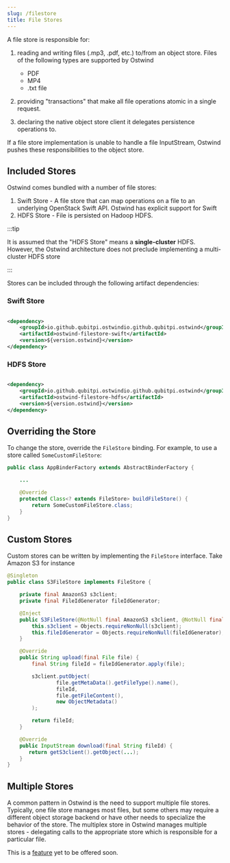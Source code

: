 ```yaml
---
slug: /filestore
title: File Stores
---
```


[//]: # (Copyright 2024 Jiaqi Liu)

[//]: # (Licensed under the Apache License, Version 2.0 &#40;the "License"&#41;;)
[//]: # (you may not use this file except in compliance with the License.)
[//]: # (You may obtain a copy of the License at)

[//]: # (    http://www.apache.org/licenses/LICENSE-2.0)

[//]: # (Unless required by applicable law or agreed to in writing, software)
[//]: # (distributed under the License is distributed on an "AS IS" BASIS,)
[//]: # (WITHOUT WARRANTIES OR CONDITIONS OF ANY KIND, either express or implied.)
[//]: # (See the License for the specific language governing permissions and)
[//]: # (limitations under the License.)

A file store is responsible for:

1. reading and writing files (.mp3, .pdf, etc.) to/from an object store. Files of the following types are supported by
   Ostwind

   - PDF
   - MP4
   - .txt file

2. providing "transactions" that make all file operations atomic in a single request.
3. declaring the native object store client it delegates persistence operations to.

If a file store implementation is unable to handle a file InputStream, Ostwind pushes these responsibilities to the
object store.

Included Stores
---------------

Ostwind comes bundled with a number of file stores:

1. Swift Store - A file store that can map operations on a file to an underlying OpenStack Swift API. Ostwind has
   explicit support for Swift
2. HDFS Store - File is persisted on Hadoop HDFS.

:::tip

It is assumed that the "HDFS Store" means a **single-cluster** HDFS. However, the Ostwind architecture does not preclude
implementing a multi-cluster HDFS store

:::

Stores can be included through the following artifact dependencies:

### Swift Store

```xml

<dependency>
    <groupId>io.github.qubitpi.ostwindio.github.qubitpi.ostwind</groupId>
    <artifactId>ostwind-filestore-swift</artifactId>
    <version>${version.ostwind}</version>
</dependency>
```

### HDFS Store

```xml

<dependency>
    <groupId>io.github.qubitpi.ostwindio.github.qubitpi.ostwind</groupId>
    <artifactId>ostwind-filestore-hdfs</artifactId>
    <version>${version.ostwind}</version>
</dependency>
```

Overriding the Store
--------------------

To change the store, override the `FileStore` binding. For example, to use a store called `SomeCustomFileStore`:

```java
public class AppBinderFactory extends AbstractBinderFactory {

    ...

    @Override
    protected Class<? extends FileStore> buildFileStore() {
        return SomeCustomFileStore.class;
    }
}
```

Custom Stores
-------------

Custom stores can be written by implementing the `FileStore` interface. Take Amazon S3 for instance

```java
@Singleton
public class S3FileStore implements FileStore {

    private final AmazonS3 s3client;
    private final FileIdGenerator fileIdGenerator;

    @Inject
    public S3FileStore(@NotNull final AmazonS3 s3client, @NotNull final FileIdGenerator fileIdGenerator) {
        this.s3client = Objects.requireNonNull(s3client);
        this.fileIdGenerator = Objects.requireNonNull(fileIdGenerator);
    }

    @Override
    public String upload(final File file) {
        final String fileId = fileIdGenerator.apply(file);

        s3client.putObject(
                file.getMetaData().getFileType().name(),
                fileId,
                file.getFileContent(),
                new ObjectMetadata()
        );

        return fileId;
    }

    @Override
    public InputStream download(final String fileId) {
       return getS3client().getObject(...);
    }
}
```

Multiple Stores
---------------

A common pattern in Ostwind is the need to support multiple file stores. Typically, one file store manages most files,
but some others may require a different object storage backend or have other needs to specialize the behavior of the
store. The multiplex store in Ostwind manages multiple stores - delegating calls to the appropriate store which is
responsible for a particular file.

This is a [feature](https://trello.com/c/bHwNl4sk) yet to be offered soon.
